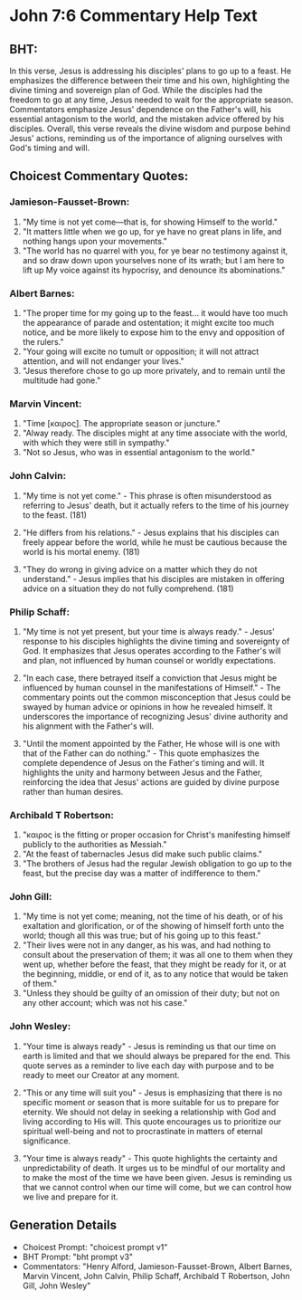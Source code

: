 # John 7:6 Commentary Help Text

## BHT:
In this verse, Jesus is addressing his disciples' plans to go up to a feast. He emphasizes the difference between their time and his own, highlighting the divine timing and sovereign plan of God. While the disciples had the freedom to go at any time, Jesus needed to wait for the appropriate season. Commentators emphasize Jesus' dependence on the Father's will, his essential antagonism to the world, and the mistaken advice offered by his disciples. Overall, this verse reveals the divine wisdom and purpose behind Jesus' actions, reminding us of the importance of aligning ourselves with God's timing and will.

## Choicest Commentary Quotes:
### Jamieson-Fausset-Brown:
1. "My time is not yet come—that is, for showing Himself to the world." 
2. "It matters little when we go up, for ye have no great plans in life, and nothing hangs upon your movements." 
3. "The world has no quarrel with you, for ye bear no testimony against it, and so draw down upon yourselves none of its wrath; but I am here to lift up My voice against its hypocrisy, and denounce its abominations."

### Albert Barnes:
1. "The proper time for my going up to the feast... it would have too much the appearance of parade and ostentation; it might excite too much notice, and be more likely to expose him to the envy and opposition of the rulers."
2. "Your going will excite no tumult or opposition; it will not attract attention, and will not endanger your lives."
3. "Jesus therefore chose to go up more privately, and to remain until the multitude had gone."

### Marvin Vincent:
1. "Time [καιρος]. The appropriate season or juncture."
2. "Alway ready. The disciples might at any time associate with the world, with which they were still in sympathy."
3. "Not so Jesus, who was in essential antagonism to the world."

### John Calvin:
1. "My time is not yet come." - This phrase is often misunderstood as referring to Jesus' death, but it actually refers to the time of his journey to the feast. (181)

2. "He differs from his relations." - Jesus explains that his disciples can freely appear before the world, while he must be cautious because the world is his mortal enemy. (181)

3. "They do wrong in giving advice on a matter which they do not understand." - Jesus implies that his disciples are mistaken in offering advice on a situation they do not fully comprehend. (181)

### Philip Schaff:
1. "My time is not yet present, but your time is always ready." - Jesus' response to his disciples highlights the divine timing and sovereignty of God. It emphasizes that Jesus operates according to the Father's will and plan, not influenced by human counsel or worldly expectations.

2. "In each case, there betrayed itself a conviction that Jesus might be influenced by human counsel in the manifestations of Himself." - The commentary points out the common misconception that Jesus could be swayed by human advice or opinions in how he revealed himself. It underscores the importance of recognizing Jesus' divine authority and his alignment with the Father's will.

3. "Until the moment appointed by the Father, He whose will is one with that of the Father can do nothing." - This quote emphasizes the complete dependence of Jesus on the Father's timing and will. It highlights the unity and harmony between Jesus and the Father, reinforcing the idea that Jesus' actions are guided by divine purpose rather than human desires.

### Archibald T Robertson:
1. "καιρος is the fitting or proper occasion for Christ's manifesting himself publicly to the authorities as Messiah." 
2. "At the feast of tabernacles Jesus did make such public claims." 
3. "The brothers of Jesus had the regular Jewish obligation to go up to the feast, but the precise day was a matter of indifference to them."

### John Gill:
1. "My time is not yet come; meaning, not the time of his death, or of his exaltation and glorification, or of the showing of himself forth unto the world; though all this was true; but of his going up to this feast." 
2. "Their lives were not in any danger, as his was, and had nothing to consult about the preservation of them; it was all one to them when they went up, whether before the feast, that they might be ready for it, or at the beginning, middle, or end of it, as to any notice that would be taken of them."
3. "Unless they should be guilty of an omission of their duty; but not on any other account; which was not his case."

### John Wesley:
1. "Your time is always ready" - Jesus is reminding us that our time on earth is limited and that we should always be prepared for the end. This quote serves as a reminder to live each day with purpose and to be ready to meet our Creator at any moment.

2. "This or any time will suit you" - Jesus is emphasizing that there is no specific moment or season that is more suitable for us to prepare for eternity. We should not delay in seeking a relationship with God and living according to His will. This quote encourages us to prioritize our spiritual well-being and not to procrastinate in matters of eternal significance.

3. "Your time is always ready" - This quote highlights the certainty and unpredictability of death. It urges us to be mindful of our mortality and to make the most of the time we have been given. Jesus is reminding us that we cannot control when our time will come, but we can control how we live and prepare for it.


## Generation Details
- Choicest Prompt: "choicest prompt v1"
- BHT Prompt: "bht prompt v3"
- Commentators: "Henry Alford, Jamieson-Fausset-Brown, Albert Barnes, Marvin Vincent, John Calvin, Philip Schaff, Archibald T Robertson, John Gill, John Wesley"
